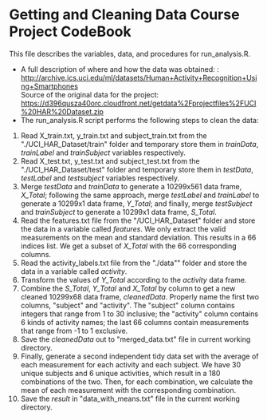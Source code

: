 Getting and Cleaning Data Course Project CodeBook
=================================================
This file describes the variables, data, and procedures for run_analysis.R.  
* A full description of where and how the data was obtained: : 
http://archive.ics.uci.edu/ml/datasets/Human+Activity+Recognition+Using+Smartphones      
Source of the original data for the project:  
https://d396qusza40orc.cloudfront.net/getdata%2Fprojectfiles%2FUCI%20HAR%20Dataset.zip  
* The run_analysis.R script performs the following steps to clean the data:   
 1. Read X_train.txt, y_train.txt and subject_train.txt from the "./UCI_HAR_Dataset/train" folder and temporary store them in *trainData*, *trainLabel* and *trainSubject* variables respectively.       
 2. Read X_test.txt, y_test.txt and subject_test.txt from the "./UCI_HAR_Dataset/test" folder and temporary store them in *testData*, *testLabel* and *testsubject* variables respectively.  
 3. Merge *testData* and *trainData* to generate a 10299x561 data frame, *X_Total*; following the same approach, merge *testLabel* and *trainLabel* to generate a 10299x1 data frame, *Y_Total*; and finally, merge *testSubject* and *trainSubject* to generate a 10299x1 data frame, *S_Total*.  
 4. Read the features.txt file from the "/UCI_HAR_Dataset" folder and store the data in a variable called *features*. We only extract the valid measurements on the mean and standard deviation. This results in a 66 indices list. We get a subset of *X_Total* with the 66 corresponding columns.    
 5. Read the activity_labels.txt file from the "./data"" folder and store the data in a variable called *activity*.  
 6. Transform the values of *Y_Total* according to the *activity* data frame.  
 7. Combine the *S_Total*, *Y_Total* and *X_Total* by column to get a new cleaned 10299x68 data frame, *cleanedData*. Properly name the first two columns, "subject" and "activity". The "subject" column contains integers that range from 1 to 30 inclusive; the "activity" column contains 6 kinds of activity names; the last 66 columns contain measurements that range from -1 to 1 exclusive.  
 8. Save the *cleanedData* out to "merged_data.txt" file in current working directory.  
 9. Finally, generate a second independent tidy data set with the average of each measurement for each activity and each subject. We have 30 unique subjects and 6 unique activities, which result in a 180 combinations of the two. Then, for each combination, we calculate the mean of each measurement with the corresponding combination.
 10. Save the *result* in "data_with_means.txt" file in the current working directory. 
 
